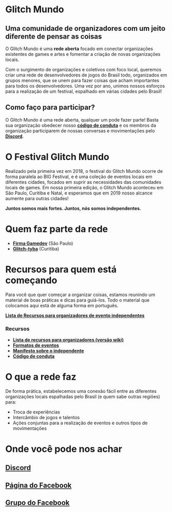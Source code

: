 # Glitch Mundo
## Uma comunidade de organizadores com um jeito diferente de pensar as coisas

O Glitch Mundo é uma **rede aberta** focado em conectar organizações existentes de games e artes e fomentar a criação de novas organizações locais.

Com o surgimento de organizações e coletivos com foco local, queremos criar uma rede de desenvolvedores de jogos do Brasil todo, organizados em grupos menores, que se unem para fazer coisas que acham importantes para todos os desenvolvedores. Uma vez por ano, unimos nossos esforços para a realização de um festival, espalhado em várias cidades pelo Brasil!

## Como faço para participar?
O Glitch Mundo é uma rede aberta, qualquer um pode fazer parte! Basta sua organização obedecer nosso **[código de conduta](https://github.com/GlitchMundo/main/wiki/c%C3%B3digo-de-conduta)** e os membros da organização participarem de nossas conversas e movimentações pelo **[Discord](https://discord.gg/JMj4JYQ)**.

# O Festival Glitch Mundo
Realizado pela primeira vez em 2018, o festival do Glitch Mundo ocorre de forma paralela ao BIG Festival, e é uma coleção de eventos locais em diferentes cidades, focados em suprir as necessidades das comunidades locais de games. Em nossa primeira edição, o Glitch Mundo aconteceu em São Paulo, Curitiba e Natal, e esperamos que em 2019 nosso alcance aumente para outras cidades!

**Juntos somos mais fortes. Juntos, nós somos independentes.**

# Quem faz parte da rede
- **[Firma Gamedev](https://github.com/GlitchMundo/main/wiki/Firma-Gamedev)** (São Paulo)
- **[Glitch-tyba](https://github.com/GlitchMundo/main/wiki/Glitch-tyba)** (Curitiba)

# Recursos para quem está começando
Para você que quer começar a organizar coisas, estamos reunindo um material de boas práticas e dicas para guiá-los. Todo o material que colocamos aqui está de alguma forma em português.

**[Lista de Recursos para organizadores de evento independentes](https://www.evernote.com/shard/s434/sh/280eace2-615b-4a3c-a510-4de72037331f/5828551ab4c8e7d62a87eb6960a4050e)**

### Recursos
- **[Lista de recursos para organizadores (versão wiki)](https://github.com/GlitchMundo/main/wiki/Materiais-para-organizadores)**
- **[Formatos de eventos](https://github.com/GlitchMundo/main/wiki/Formatos)**
- **[Manifesto sobre o independente](https://github.com/GlitchMundo/main/wiki/manifesto-sobre-o-independente)**
- **[Código de conduta](https://github.com/GlitchMundo/main/wiki/C%C3%B3digo-de-Conduta)**

# O que a rede faz
De forma prática, estabelecemos uma conexão fácil entre as diferentes organizações locais espalhadas pelo Brasil (e quem sabe outras regiões) para:
- Troca de experiências
- Intercâmbio de jogos e talentos
- Ações conjuntas para a realização de eventos e outros tipos de movimentações

# Onde você pode nos achar
## [Discord](https://discord.gg/JMj4JYQ)
## [Página do Facebook](https://web.facebook.com/glitchmundo/)
## [Grupo do Facebook](https://web.facebook.com/groups/2309446532665056/)

